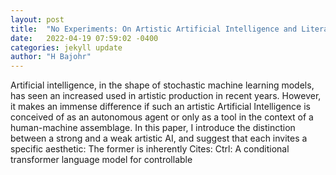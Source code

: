 ```yaml
---
layout: post
title:  "No Experiments: On Artistic Artificial Intelligence and Literary Writing"
date:   2022-04-19 07:59:02 -0400
categories: jekyll update
author: "H Bajohr"
---
```

Artificial intelligence, in the shape of stochastic machine learning models, has seen an increased used in artistic production in recent years. However, it makes an immense difference if such an  artistic Artificial Intelligence is conceived of as an autonomous agent or only as a tool in the context of a human-machine assemblage. In this paper, I introduce the distinction between a strong and a weak artistic AI, and suggest that each invites a specific aesthetic: The former is inherently Cites: Ctrl: A conditional transformer language model for controllable